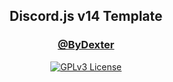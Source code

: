 <div align="center">

## Discord.js v14 Template
### [@ByDexter](https://github.com/ByDexterTR)
[![GPLv3 License](https://img.shields.io/badge/License-GPL%20v3-yellow.svg)](https://opensource.org/licenses/)
</div>